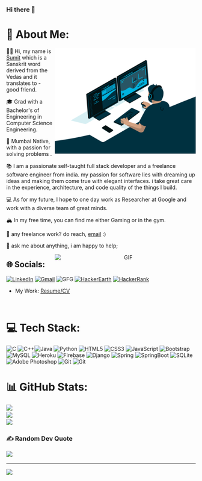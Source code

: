 ### Hi there 👋
# 💫 About Me:
<p align="center">
<img align="right" width="375" alt="GIF" src="https://github.com/iamsumitp/iamsumitp/blob/master/coder.gif" />
</p>

👋🏽 Hi, my name is [Sumit](https://www.linkedin.com/in/iamsumitp/)  which is a Sanskrit word derived from the Vedas and it translates to - good friend. 

🎓 Grad with a Bachelor's of Engineering in Computer Science Engineering.

🌇 Mumbai Native, with a passion for solving problems .

📚 I am a  passionate self-taught full stack developer and a freelance software engineer from india. my passion for software lies with dreaming up ideas and making them come true with elegant interfaces. i take great care in the experience, architecture, and code quality of the things I build.

💻 As for my future, I hope to one day work as Researcher at Google and work with a diverse team of great minds.

🏔 In my free time, you can find me either Gaming or in the gym.

💼 any freelance work? do reach, [email](mailto:sumitp2398@gmail.com) :)

💬 ask me about anything, i am happy to help;

<!--💪🏽 Data Science solution pipeline planning, Computer Vision Research, Deep Learning architecture improving, Mentoring.-->
<p align="center">
<img align="right" width="375" alt="GIF" src="https://github.com/vikkastiwari/vikkastiwari/blob/main/img/dev.gif" />
</p>

## 🌐 Socials:
[![LinkedIn](https://img.shields.io/badge/linkedin-%230077B5.svg?style=for-the-badge&logo=linkedin&logoColor=white)](https://linkedin.com/in/iamsumitp)
[![Gmail](https://img.shields.io/badge/Gmail-D14836?style=for-the-badge&logo=gmail&logoColor=white)](mailto:sumitp2398@gmail.com)
![GFG](https://img.shields.io/badge/GeeksforGeeks-298D46?style=for-the-badge&logo=geeksforgeeks&logoColor=white)
[![HackerEarth](https://img.shields.io/badge/HackerEarth-%232C3454.svg?style=for-the-badge&logo=HackerEarth&logoColor=Blue)](https://linkedin.com/in/iamsumitp)
[![HackerRank](https://img.shields.io/badge/-Hackerrank-2EC866?style=for-the-badge&logo=HackerRank&logoColor=white)](https://linkedin.com/in/iamsumitp)


- My Work: [Resume/CV](https://drive.google.com/file/d/1xvHIBHqExQkn7J2y41wdwAvLESzTEXtB/view?usp=share_link)
<!-- - Personal Blog: [Link](https://iamarchisha.github.io)-->
<br>

# 💻 Tech Stack:
![C](https://img.shields.io/badge/c-%2300599C.svg?style=for-the-badge&logo=c&logoColor=white) ![C++](https://img.shields.io/badge/c++-%2300599C.svg?style=for-the-badge&logo=c%2B%2B&logoColor=white)![Java](https://img.shields.io/badge/java-%23ED8B00.svg?style=for-the-badge&logo=java&logoColor=white) ![Python](https://img.shields.io/badge/python-3670A0?style=for-the-badge&logo=python&logoColor=ffdd54) ![HTML5](https://img.shields.io/badge/html5-%23E34F26.svg?style=for-the-badge&logo=html5&logoColor=white) ![CSS3](https://img.shields.io/badge/css3-%231572B6.svg?style=for-the-badge&logo=css3&logoColor=white) ![JavaScript](https://img.shields.io/badge/javascript-%23323330.svg?style=for-the-badge&logo=javascript&logoColor=%23F7DF1E) ![Bootstrap](https://img.shields.io/badge/bootstrap-%23563D7C.svg?style=for-the-badge&logo=bootstrap&logoColor=white) ![MySQL](https://img.shields.io/badge/mysql-%2300f.svg?style=for-the-badge&logo=mysql&logoColor=white) ![Heroku](https://img.shields.io/badge/heroku-%23430098.svg?style=for-the-badge&logo=heroku&logoColor=white) ![Firebase](https://img.shields.io/badge/firebase-%23039BE5.svg?style=for-the-badge&logo=firebase) ![Django](https://img.shields.io/badge/django-%23092E20.svg?style=for-the-badge&logo=django&logoColor=white) ![Spring](https://img.shields.io/badge/spring-%236DB33F.svg?style=for-the-badge&logo=spring&logoColor=white) ![SpringBoot](	https://img.shields.io/badge/Spring_Boot-F2F4F9?style=for-the-badge&logo=spring-boot) ![SQLite](https://img.shields.io/badge/sqlite-%2307405e.svg?style=for-the-badge&logo=sqlite&logoColor=white) ![Adobe Photoshop](https://img.shields.io/badge/adobephotoshop-%2331A8FF.svg?style=for-the-badge&logo=adobephotoshop&logoColor=white) ![Git](https://img.shields.io/badge/adobephotoshop-%2331A8FF.svg?style=for-the-badge&logo=adobephotoshop&logoColor=white) ![Git](https://img.shields.io/badge/git-%23F05033.svg?style=for-the-badge&logo=git&logoColor=white)
# 📊 GitHub Stats:
![](https://github-readme-stats.vercel.app/api?username=iamsumitp&theme=radical&hide_border=false&include_all_commits=false&count_private=false)<br/>
![](https://github-readme-streak-stats.herokuapp.com/?user=iamsumitp&theme=radical&hide_border=false)<br/>
![](https://github-readme-stats.vercel.app/api/top-langs/?username=iamsumitp&theme=radical&hide_border=false&include_all_commits=false&count_private=false&layout=compact)

### ✍️ Random Dev Quote
![](https://quotes-github-readme.vercel.app/api?type=horizontal&theme=radical)

---
[![](https://visitcount.itsvg.in/api?id=iamsumitp&icon=0&color=10)](https://visitcount.itsvg.in)

<!-- - Twitter: [@iamXXVI](https://twitter.com/iamXXVI) -->
<!-- 
## Happening these days
- 🔭 I’m currently working on building a Smart Video Analytics Platform
- 🌱 I’m currently learning Natural Language Processing
- 👯 I’m looking to collaborate on Machine Learning Projects -->

<!--
- 🤔 I’m looking for help with ...
- 💬 Ask me about ...
- 📫 How to reach me: ...
- 😄 Pronouns: ...
- ⚡ Fun fact: ...

-->
